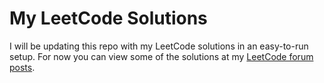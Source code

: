 My LeetCode Solutions
=====================

I will be updating this repo with my LeetCode solutions in an easy-to-run setup. For now you can view some of the solutions at my [LeetCode forum posts](https://discuss.leetcode.com/user/loctn).